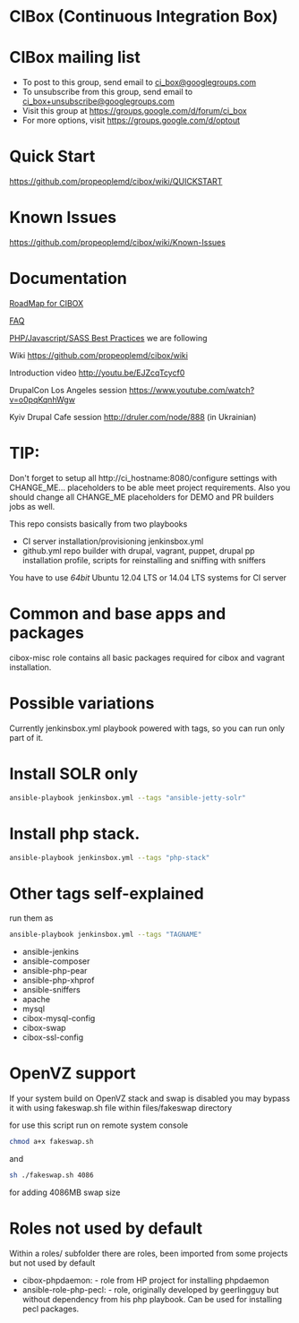 CIBox (Continuous Integration Box)
=====

CIBox mailing list
=====

- To post to this group, send email to ci_box@googlegroups.com
- To unsubscribe from this group, send email to ci_box+unsubscribe@googlegroups.com
- Visit this group at https://groups.google.com/d/forum/ci_box
- For more options, visit https://groups.google.com/d/optout

Quick Start
=====
https://github.com/propeoplemd/cibox/wiki/QUICKSTART

Known Issues
=====
https://github.com/propeoplemd/cibox/wiki/Known-Issues

Documentation
=====
[RoadMap for CIBOX](https://github.com/propeoplemd/cibox/wiki/RoadMap)

[FAQ](https://github.com/propeoplemd/cibox/blob/master/FAQ.md)

[PHP/Javascript/SASS Best Practices](https://github.com/propeoplemd/cibox/wiki/PHP-JavaScript-SCSS-SASS-best-practices) we are following

Wiki https://github.com/propeoplemd/cibox/wiki

Introduction video http://youtu.be/EJZcqTcycf0

DrupalCon Los Angeles session https://www.youtube.com/watch?v=o0pqKqnhWgw

Kyiv Drupal Cafe session http://druler.com/node/888 (in Ukrainian)


TIP:
=====

Don't forget to setup all http://ci_hostname:8080/configure settings with CHANGE_ME... placeholders to be able meet project requirements.
Also you should change all CHANGE_ME placeholders for DEMO and PR builders jobs as well.

This repo consists basically from two playbooks
- CI server installation/provisioning jenkinsbox.yml
- github.yml repo builder with drupal, vagrant, puppet, drupal pp installation profile, scripts for reinstalling and sniffing with sniffers

You have to use *64bit* Ubuntu 12.04 LTS or 14.04 LTS systems for CI server

Common and base apps and packages
=====
cibox-misc role contains all basic packages required for cibox and vagrant installation.

Possible variations
=====

Currently jenkinsbox.yml playbook powered with tags, so you can run only part of it.

Install SOLR only
=====

```sh
ansible-playbook jenkinsbox.yml --tags "ansible-jetty-solr"
```

Install php stack.
=====

```sh
ansible-playbook jenkinsbox.yml --tags "php-stack"
```

Other tags self-explained
=====

run them as
```sh
ansible-playbook jenkinsbox.yml --tags "TAGNAME"
```

- ansible-jenkins
- ansible-composer
- ansible-php-pear
- ansible-php-xhprof
- ansible-sniffers
- apache
- mysql
- cibox-mysql-config
- cibox-swap
- cibox-ssl-config


OpenVZ support
=====

If your system build on OpenVZ stack and swap is disabled you may bypass
it with using fakeswap.sh file within files/fakeswap directory

for use this script run on remote system console
```sh
chmod a+x fakeswap.sh
```
and
```sh
sh ./fakeswap.sh 4086
```
for adding 4086MB swap size


Roles not used by default
=====

Within a roles/ subfolder there are roles, been imported from some projects but
not used by default

- cibox-phpdaemon: - role from HP project for installing phpdaemon
- ansible-role-php-pecl: - role, originally developed by geerlingguy but without
 dependency from his php playbook. Can be used for installing pecl packages.

